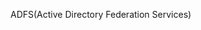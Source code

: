 <Token xmlns:xlink="http://www.w3.org/1999/xlink">ADFS(Active Directory Federation Services)</Token>

<!--HONumber=Jun16_HO4-->


